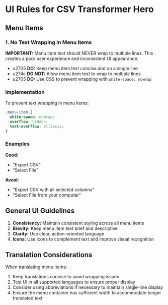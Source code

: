 # UI Rules for CSV Transformer Hero

## Menu Items

### 1. No Text Wrapping in Menu Items

**IMPORTANT:** Menu item text should NEVER wrap to multiple lines. This creates a poor user experience and inconsistent UI appearance.

- u2705 **DO:** Keep menu item text concise and on a single line
- u274c **DO NOT:** Allow menu item text to wrap to multiple lines
- u2705 **DO:** Use CSS to prevent wrapping with `white-space: nowrap`

### Implementation

To prevent text wrapping in menu items:

```css
.menu-item {
  white-space: nowrap;
  overflow: hidden;
  text-overflow: ellipsis;
}
```

### Examples

**Good:**
- "Export CSV"
- "Select File"

**Avoid:**
- "Export CSV with all selected columns"
- "Select File from your computer"

## General UI Guidelines

1. **Consistency:** Maintain consistent styling across all menu items
2. **Brevity:** Keep menu item text brief and descriptive
3. **Clarity:** Use clear, action-oriented language
4. **Icons:** Use icons to complement text and improve visual recognition

## Translation Considerations

When translating menu items:

1. Keep translations concise to avoid wrapping issues
2. Test UI in all supported languages to ensure proper display
3. Consider using abbreviations if necessary to maintain single-line display
4. Ensure the menu container has sufficient width to accommodate longer translated text
